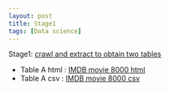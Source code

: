 ```yaml
---
layout: post
title: Stage1
tags: [Data science]
---
```


Stage1: [crawl and extract to obtain two tables](https://sites.google.com/site/anhaidgroup/courses/cs-638-fall-2016/project/stage-1)

* Table A html : [IMDB movie 8000 html](https://drive.google.com/file/d/0B93R4jyn0EfRRDREU3prVlpXVjg/view?usp=sharing)
* Table A csv : [IMDB movie 8000 csv](https://drive.google.com/file/d/0B93R4jyn0EfRdDNvVC1YMkF5aU0/view?usp=sharing)
